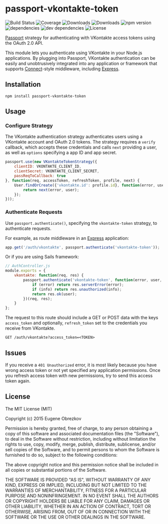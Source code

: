 # passport-vkontakte-token

![Build Status](https://img.shields.io/travis/ghaiklor/passport-vkontakte-token.svg)
![Coverage](https://img.shields.io/coveralls/ghaiklor/passport-vkontakte-token.svg)
![Downloads](https://img.shields.io/npm/dm/passport-vkontakte-token.svg)
![Downloads](https://img.shields.io/npm/dt/passport-vkontakte-token.svg)
![npm version](https://img.shields.io/npm/v/passport-vkontakte-token.svg)
![dependencies](https://img.shields.io/david/ghaiklor/passport-vkontakte-token.svg)
![dev dependencies](https://img.shields.io/david/dev/ghaiklor/passport-vkontakte-token.svg)
![License](https://img.shields.io/npm/l/passport-vkontakte-token.svg)

[Passport](http://passportjs.org/) strategy for authenticating with VKontakte access tokens using the OAuth 2.0 API.

This module lets you authenticate using VKontakte in your Node.js applications.
By plugging into Passport, VKontakte authentication can be easily and unobtrusively integrated into any application or framework that supports [Connect](http://www.senchalabs.org/connect/)-style middleware, including [Express](http://expressjs.com/).

## Installation

```shell
npm install passport-vkontakte-token
```

## Usage

### Configure Strategy

The VKontakte authentication strategy authenticates users using a VKontakte account and OAuth 2.0 tokens.
The strategy requires a `verify` callback, which accepts these credentials and calls `next` providing a user, as well as `options` specifying a app ID and app secret.

```javascript
passport.use(new VKontakteTokenStrategy({
    clientID: VKONTAKTE_CLIENT_ID,
    clientSecret: VKONTAKTE_CLIENT_SECRET,
    passReqToCallback: true
}, function(req, accessToken, refreshToken, profile, next) {
    User.findOrCreate({'vkontakte.id': profile.id}, function(error, user) {
        return next(error, user);
    });
}));
```

### Authenticate Requests

Use `passport.authenticate()`, specifying the `vkontakte-token` strategy, to authenticate requests.

For example, as route middleware in an [Express](http://expressjs.com/) application:

```javascript
app.get('/auth/vkontakte', passport.authenticate('vkontakte-token'));
```

Or if you are using Sails framework:

```javascript
// AuthController.js
module.exports = {
    vkontakte: function(req, res) {
        passport.authenticate('vkontakte-token', function(error, user, info) {
            if (error) return res.serverError(error);
            if (info) return res.unauthorized(info);
            return res.ok(user);
        })(req, res);
    }
};
```

The request to this route should include a GET or POST data with the keys `access_token` and optionally, `refresh_token` set to the credentials you receive from VKontakte.

```
GET /auth/vkontakte?access_token=<TOKEN>
```

## Issues

If you receive a `401 Unauthorized` error, it is most likely because you have wrong access token or not yet specified any application permissions.
Once you refresh access token with new permissions, try to send this access token again.

## License

The MIT License (MIT)

Copyright (c) 2015 Eugene Obrezkov

Permission is hereby granted, free of charge, to any person obtaining a copy
of this software and associated documentation files (the "Software"), to deal
in the Software without restriction, including without limitation the rights
to use, copy, modify, merge, publish, distribute, sublicense, and/or sell
copies of the Software, and to permit persons to whom the Software is
furnished to do so, subject to the following conditions:

The above copyright notice and this permission notice shall be included in all
copies or substantial portions of the Software.

THE SOFTWARE IS PROVIDED "AS IS", WITHOUT WARRANTY OF ANY KIND, EXPRESS OR
IMPLIED, INCLUDING BUT NOT LIMITED TO THE WARRANTIES OF MERCHANTABILITY,
FITNESS FOR A PARTICULAR PURPOSE AND NONINFRINGEMENT. IN NO EVENT SHALL THE
AUTHORS OR COPYRIGHT HOLDERS BE LIABLE FOR ANY CLAIM, DAMAGES OR OTHER
LIABILITY, WHETHER IN AN ACTION OF CONTRACT, TORT OR OTHERWISE, ARISING FROM,
OUT OF OR IN CONNECTION WITH THE SOFTWARE OR THE USE OR OTHER DEALINGS IN THE
SOFTWARE.
